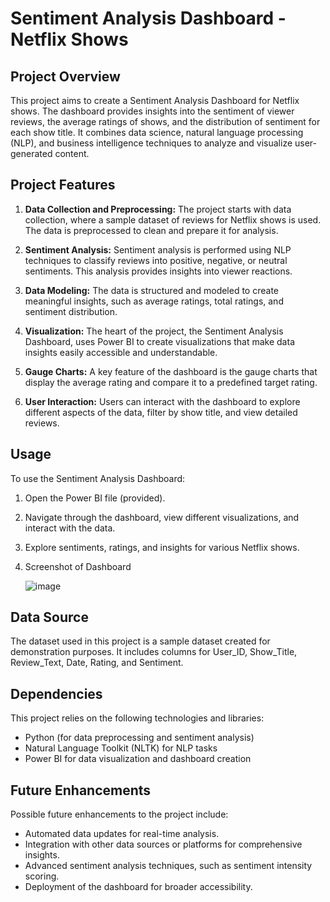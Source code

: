﻿# Sentiment Analysis Dashboard - Netflix Shows

## Project Overview

This project aims to create a Sentiment Analysis Dashboard for Netflix shows. The dashboard provides insights into the sentiment of viewer reviews, the average ratings of shows, and the distribution of sentiment for each show title. It combines data science, natural language processing (NLP), and business intelligence techniques to analyze and visualize user-generated content.

## Project Features

1. **Data Collection and Preprocessing:** The project starts with data collection, where a sample dataset of reviews for Netflix shows is used. The data is preprocessed to clean and prepare it for analysis.

2. **Sentiment Analysis:** Sentiment analysis is performed using NLP techniques to classify reviews into positive, negative, or neutral sentiments. This analysis provides insights into viewer reactions.

3. **Data Modeling:** The data is structured and modeled to create meaningful insights, such as average ratings, total ratings, and sentiment distribution.

4. **Visualization:** The heart of the project, the Sentiment Analysis Dashboard, uses Power BI to create visualizations that make data insights easily accessible and understandable.

5. **Gauge Charts:** A key feature of the dashboard is the gauge charts that display the average rating and compare it to a predefined target rating.

6. **User Interaction:** Users can interact with the dashboard to explore different aspects of the data, filter by show title, and view detailed reviews.

## Usage

To use the Sentiment Analysis Dashboard:

1. Open the Power BI file (provided).

2. Navigate through the dashboard, view different visualizations, and interact with the data.

3. Explore sentiments, ratings, and insights for various Netflix shows.
   
4. Screenshot of Dashboard

    ![image](https://github.com/Adi502/SentimentAnalysis-NetflixReviews/assets/92010701/40ccd5ba-7fc4-49ef-927e-194d477912c5)


## Data Source

The dataset used in this project is a sample dataset created for demonstration purposes. It includes columns for User_ID, Show_Title, Review_Text, Date, Rating, and Sentiment.

## Dependencies

This project relies on the following technologies and libraries:

- Python (for data preprocessing and sentiment analysis)
- Natural Language Toolkit (NLTK) for NLP tasks
- Power BI for data visualization and dashboard creation

## Future Enhancements

Possible future enhancements to the project include:

- Automated data updates for real-time analysis.
- Integration with other data sources or platforms for comprehensive insights.
- Advanced sentiment analysis techniques, such as sentiment intensity scoring.
- Deployment of the dashboard for broader accessibility.
